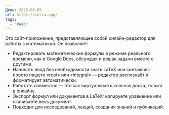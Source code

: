 ```yaml
---
День: 2025-09-05
url: https://corca.app/
tags:
  - "#Web"
---
```

Это сайт-приложение, представляющее собой онлайн-редактор для работы с математикой. Он позволяет:
- Редактировать математические формулы в режиме реального времени, как в Google Docs, обсуждая и решая задачи вместе с другими.
- Начинать ввод без необходимости знать LaTeX или синтаксис: просто пишете «root» или «integral» — редактор распознаёт и форматирует автоматически.
- Работать совместно — это как виртуальная школьная доска, только в онлайне.
- Экспорт формул или документов в LaTeX: копируете уравнение или скачиваете весь документ.
- Подходит для исследований, лекций, создания знаний и публикаций.